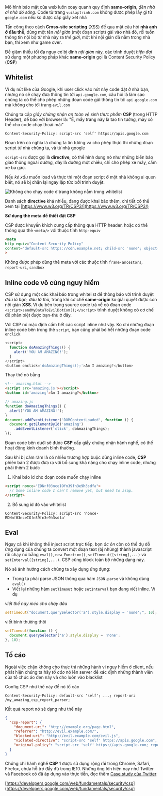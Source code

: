 Mô hình bảo mật của web luôn xoay quanh quy định **same-origin**, *đèn nhà ai nhà đó sáng*. Code từ trang `vuilaptrinh.com` không được phép lấy gì từ `google.com` nếu ko được cấp giấy xét nhà

Tấn công theo cách **Cross-site scripting** (XSS) để qua mặt câu hỏi **nhà anh ở đâu thế**, dùng một tên *nội gián* (một đoạn script) gài vào nhà đó, rồi tuồn thông tin nội bộ từ nhà này ra *thế giới*, một khi nội gián đã nằm trong nhà bạn, thì xem như game over.

Để giảm thiểu tối đa nguy cơ bị dính *nội gián* này, các trình duyệt *hiện đại* sử dụng một phương pháp khác **same-origin** gọi là Content Security Policy (**CSP**)

## Whitelist

Ví dụ nút like của Google, khi user click vào nút này code đặt ở nhà bạn, nhưng nó sẽ chạy đưa thông tin tới  `api.google.com`, câu hỏi là làm sao chúng ta có thể cho phép những đoạn code gửi thông tin tới `api.google.com` mà không cho tới trang `evil.com`

Chúng ta cấp *giấy chứng nhận an toàn vệ sinh thực phẩm* **CSP** (trong HTTP Header), để báo với browser là: "Ê, mấy trang này là tao tin tưởng, mày có thể cho code chạy thoải mái"

```
Content-Security-Policy: script-src 'self' https://apis.google.com
```

Đoạn trên có nghĩa là chúng ta tin tưởng và cho phép thực thi những đoạn script từ nhà chúng ta, và từ nhà google

`script-src` được gọi là **directive**, có thể hình dung nó như những biển báo giao thông ngoài đường, đây là đường một chiều, chỉ cho phép xe máy, cấm xe ba gác.

Nếu *kẻ xấu* muốn load và thực thi một đoạn script ở một nhà không ai quen biết, nó sẽ bị chặn lại ngay lập tức bởi trình duyệt.

![Không cho chạy code ở trang không nằm trong whitelist](https://developers.google.com/web/fundamentals/security/csp/images/csp-error.png)

Danh sách **directive** khá nhiều, đang được khai báo thêm, chi tiết có thể xem tại [https://www.w3.org/TR/CSP3/](https://www.w3.org/TR/CSP3/)


**Sử dụng thẻ meta để thiết đặt CSP**

CSP được khuyến khích cung cấp thông qua HTTP header, hoặc có thể thông qua thẻ `<meta/>` với thuộc tính `http-equiv`

```html
<meta
http-equiv="Content-Security-Policy"
content="default-src https://cdn.example.net; child-src 'none'; object-src 'none'"
>
```

Không được phép dùng thẻ meta với các thuộc tính `frame-ancestors`, `report-uri`, `sandbox`

## Inline code vô cùng nguy hiểm

CSP sử dụng một các khai báo trong whitelist để thông báo với trình duyệt *đâu là bạn, đâu là thù*, trong khi cơ chế **same-origin** ko giải quyết được con nội gián **XSS**. Ví dụ bên trong source code trả về có đoạn code `<script>sendMyDataToEvilDotCom();</script>` trình duyệt không có cơ chế để phân biệt được bạn-thù ở đây.

Với CSP nó mặc định cấm hết các script inline như vậy. Ko chỉ những đoạn inline code bên trong thẻ `script`, bạn cũng phải bỏ hết những đoạn code `onclick`

```js
<script>
  function doAmazingThings() {
    alert('YOU AM AMAZING!');
  }
</script>
<button onclick='doAmazingThings();'>Am I amazing?</button>
```

Thay thế nó bằng

```html
<!-- amazing.html -->
<script src='amazing.js'></script>
<button id='amazing'>Am I amazing?</button>
```
```js
// amazing.js
function doAmazingThings() {
  alert('YOU AM AMAZING!');
}
document.addEventListener('DOMContentLoaded', function () {
  document.getElementById('amazing')
    .addEventListener('click', doAmazingThings);
});
```

Đoạn code bên dưới sẽ được **CSP** cấp giấy chứng nhận hành nghề, có thể hoạt động kinh doanh bình thường.

Sau khi bị càm ràm là có nhiều trường hợp buộc dùng inline code, **CSP** phiên bản 2 được đưa ra với bổ sung khả năng cho chạy inline code, nhưng phải thêm 2 bước

1. Khai báo id cho đoạn code muốn chạy inline

```html
<script nonce="EDNnf03nceIOfn39fn3e9h3sdfa">
  // Some inline code I can't remove yet, but need to asap.
</script>
```

2. Bổ sung id đó vào whitelist

```
Content-Security-Policy: script-src 'nonce-EDNnf03nceIOfn39fn3e9h3sdfa'
```

## Eval

Ngay cả khi không thể inject script trực tiếp, bọn *ác ôn* còn có thể dụ dỗ ứng dụng của chúng ta convert một đoạn text (bị nhúng) thành javascript rồi chạy nó bằng `eval()`, `new Function()`, `setTimeout([string],...)` và `setInterval([string],...)`. CSP cũng block toàn bộ những dạng này.

Nó sẽ ảnh hướng cách chúng ta xây dựng ứng dụng:

- Trong ta phải parse JSON thông qua hàm `JSON.parse` và không dùng `eval()`
- Viết lại những hàm `setTimeout` hoặc `setInterval` bạn đang viết inline. Ví dụ

*viết thế này méo cho chạy đâu*

```js
setTimeout("document.querySelector('a').style.display = 'none';", 10);
```

viết bình thường thôi

```js
setTimeout(function () {
  document.querySelector('a').style.display = 'none';
}, 10);
```

## Tố cáo

Ngoài việc chặn không cho thực thi những hành vi nguy hiểm ở client, nếu phát hiện chúng ta hãy *tố cáo* nó lên server để xác định những thành viên của tổ chức áo đen này và cho luôn vào blacklist

Config CSP như thế này để nó tố cáo

```
Content-Security-Policy: default-src 'self'; ...; report-uri /my_amazing_csp_report_parser;
```

Kết quả report nó sẽ dạng như thế này

```json
{
  "csp-report": {
    "document-uri": "http://example.org/page.html",
    "referrer": "http://evil.example.com/",
    "blocked-uri": "http://evil.example.com/evil.js",
    "violated-directive": "script-src 'self' https://apis.google.com",
    "original-policy": "script-src 'self' https://apis.google.com; report-uri http://example.org/my_amazing_csp_report_parser"
  }
}
```

Chứng chỉ hành nghề **CSP** 1 được sử dụng rộng rãi trong Chrome, Safari, Firefox, chưa hỗ trợ đầy đủ trong IE10. Những ông lớn hiện nay như Twitter và Facebook có đã áp dụng vào thực tiễn, đọc thêm [Case study của Twitter](https://blog.twitter.com/engineering/en_us/a/2011/improving-browser-security-with-csp.html)


[https://developers.google.com/web/fundamentals/security/csp](https://developers.google.com/web/fundamentals/security/csp)
